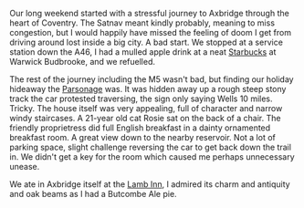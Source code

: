 Our long weekend started with a stressful journey to Axbridge through the heart of
Coventry. The Satnav meant kindly probably, meaning to miss congestion, but I would
happily have missed the feeling of doom I get from driving around lost inside a
big city. A bad start. We stopped at a service station down the A46, I had a mulled apple
drink at a neat [Starbucks](https://www.starbucks.co.uk/) at Warwick Budbrooke,
and we refuelled.

The rest of the journey including the M5 wasn't bad, but finding our holiday hideaway
the [Parsonage](http://www.the-parsonage-axbridge.co.uk) was. It was hidden away up a rough steep stony track the car protested traversing,
the sign only saying Wells 10 miles. Tricky. The house itself was very appealing, full of
character and narrow windy staircases. A 21-year old cat Rosie sat on the back of a chair.
The friendly proprietress did full English breakfast in a dainty ornamented breakfast
room. A great view down to the nearby reservoir. Not a lot of parking space, slight
challenge reversing the car to get back down the trail in. We didn't get a key for the
room which caused me perhaps unnecessary unease.

We ate in Axbridge itself at the [Lamb Inn](https://www.butcombe.com/pubs/the-lamb-hotel/), I admired its
charm and antiquity and oak beams as I had a Butcombe Ale pie.

